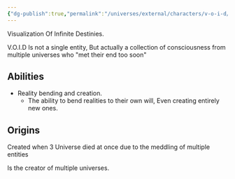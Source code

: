 ```yaml
---
{"dg-publish":true,"permalink":"/universes/external/characters/v-o-i-d/","created":"2024-06-26T10:37:42.797-08:00","updated":"2024-06-11T14:52:13.788-08:00"}
---
```


 Visualization Of Infinite Destinies.
 
 V.O.I.D Is not a single entity, But actually a collection of consciousness from multiple universes who "met their end too soon"  
 
 
## Abilities 
  - Reality bending and creation.
    - The ability to bend realities to their own will, Even creating entirely new ones.


## Origins
Created when 3 Universe died at once due to the meddling of multiple entities 

Is the creator of multiple universes.
